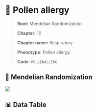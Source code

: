 # 🧪 Pollen allergy

> **Root:** Mendelian Randomization

> **Chapter:** 10  

> **Chapter name:** Respiratory

> **Phenotype:** Pollen allergy  

> **Code:** `POLLENALLERG`

## 🧬 Mendelian Randomization  

<img src="/MR/Figures/Forward/POLLENALLERG.png"/>

## 📊 Data Table

<CsvTableMRF src="/public/MR/Data/Forward/POLLENALLERG.csv"/>
